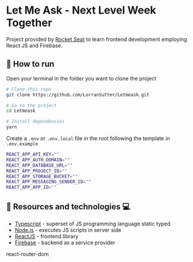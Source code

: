 # Let Me Ask - Next Level Week Together

Project provided by [Rocket Seat](https://rocketseat.com.br/) to learn frontend development employing React JS and Firebase.

<!-- <div align="center">

<img src="https://res.cloudinary.com/lorransutter/image/upload/v1591489742/ecoleta_site_preview.gif" alt="Site preview" height="300"/>
<img src="https://res.cloudinary.com/lorransutter/image/upload/v1591491000/ecoleta_mobile_preview.gif" alt="Mobile preview" height="300"/>

</div> -->

## :runner: How to run

Open your terminal in the folder you want to clone the project

```sh
# Clone this repo
git clone https://github.com/LorranSutter/Letmeask.git

# Go to the project
cd Letmeask

# Install dependencies
yarn
```

Create a `.env` or `.env.local` file in the root following the template in `.env.example`

```sh
REACT_APP_API_KEY=""
REACT_APP_AUTH_DOMAIN=""
REACT_APP_DATABASE_URL=""
REACT_APP_PROJECT_ID=""
REACT_APP_STORAGE_BUCKET=""
REACT_APP_MESSAGING_SENDER_ID=""
REACT_APP_APP_ID=""
```

## :book: Resources and technologies :computer:

- [Typescript](https://www.typescriptlang.org/) - superset of JS programming language static typed
- [Node.js](https://nodejs.org/en/) - executes JS scripts in server side
- [ReactJS](https://reactjs.org/) - frontend library
- [Firebase](https://firebase.google.com/) - backend as a service provider

react-router-dom
